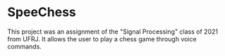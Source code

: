 # SpeeChess

This project was an assignment of the "Signal Processing" class of 2021 from UFRJ. 
It allows the user to play a chess game through voice commands.
